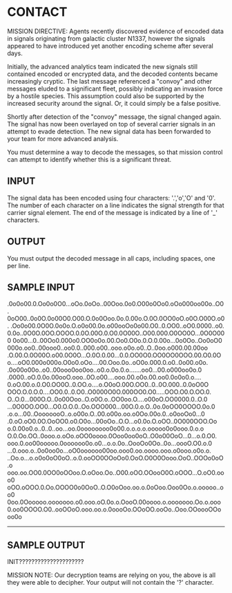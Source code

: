 <!-- RATING: HARD -->
<!-- NAME:  CONTACT -->
<!-- GENERATOR: generate.pl -->
# CONTACT
 
MISSION DIRECTIVE: Agents recently discovered evidence of encoded data in signals originating from galactic cluster N1337, however the signals appeared to have introduced yet another encoding scheme after several days. 

Initially, the advanced analytics team indicated the new signals still contained encoded or encrypted data, and the decoded contents became increasingly cryptic. The last message referenced a "convoy" and other messages eluded to a significant fleet, possibly indicating an invasion force by a hostile species. This assumption could also be supported by the increased security around the signal. Or, it could simply be a false positive. 

Shortly after detection of the "convoy" message, the signal changed again. The signal has now been overlayed on top of several carrier signals in an attempt to evade detection. The new signal data has been forwarded to your team for more advanced analysis. 

You must determine a way to decode the messages, so that mission control can attempt to identify whether this is a significant threat.

## INPUT
The signal data has been encoded using four characters: '.','o','O' and '0'. The number of each character on a line indicates the signal strength for that carrier signal element. The end of the message is indicated by a line of '_' characters.

## OUTPUT
You must output the decoded message in all caps, including spaces, one per line.

## SAMPLE INPUT
.0o0o00.0.Oo0o0O0...oOo.0oOo..00Ooo.0o0.O00o0Oo0.oOo000oo00o..O0.
0oO00..0o0O.0o00O0.O00.O.0o0Ooo.0o.0.00o.O.0O.0OO0oO.o0O.O00O.o0.
.Oo0o00.0O0O.0o0o.O.o0o00.0o.o00ooOo0o00.O0..0.OO0..oO0.0000..o0.
0.0o..0O0O.0OO.OOOO.0.0O.00O.0.O0.0O00O..O00.000.O0OO0O...0O0O000
0o00...0..00Oo0.000o0.OO0o0o.00.Oo0.O0o.0.O.0.00o...0o0Oo..Oo0oO0
000o.oo0..00ooo0..oo0.0..000.o00..ooo.o0o.o0..O..0oo.o000.00.00oo
.O.00.O.0O00O.o00.0O0O...O.0O.0.00...0.0.OO0O0.OO0OO0OOO.00.O0.0O
o....oO0.000o000o.O0o0.oOo....00.Ooo.0o..oO0o.000.0.o0..0o00.o0o.
.0o00o00o..o0..00ooo0oo0oo..o0.o.0o.0.o.......oo0...00.o000oo0o.0
.0000..oO.0.0o.00ooO.ooo..0O.o00....ooo.00.o0o.00.oo0.0o0o0.o....
0.oO.00.o.0.O0.OO0O..0.OO.o....o.O0oO.00O.OO0..0..0O.000..0.0oO0O
OOO.O.0.O.0....OO0.0..0.O0..O0000O0O.000OO0.O0.....OOO.O0.O.OO.0.
O..O.0...000O.O..0o00Ooo..O.o0O.o..OO0oo.O....o00oO.OO0000.0..O.0
...0O0OO.OO0...O0.O.O.0..Oo.OOO000...00O.0.o.O..0o.0oOO0OOOO.0o.0
.o.o...00..OooooooO..o.o00o.O..00.o00o.oo.o0Oo.00o.0..o0ooOo0...0
.0.oO.oO0.0O.OoOO0.o0.O0o...00oOo..O.O...o0.0o.O.oOO..0O000OOO.Oo
o.0.00o0.o..0..0..oo...oo.0oooooooo0o00.o.o.o.o.ooooo0o0ooo.0.o.o
O.0.Oo.OO..0ooo.o.oOo.oOO0oooo.0Ooo0oo0oO..O0o00OoO...0...o.0.O0.
ooo.0.oo00ooooo.0oooooo0o.o0...o.o.0o..OooOo0Oo..0o...oooO.O0.o.0
...0.ooo.o..0o0oo0o...oO0oooooo00oo.ooo0.oo.oooo.ooo.o0ooo.o0o.o.
..Oo.o...o.o0o0oO0oO..o.0.ooOO0OOoOo0.OoO.O0O0Oooo.OoO..OOOo0oO.o
ooo.oo.OO0.0OO0oOOoo.O.oOoo.Oo..O00.oOO.OOooO0O.oOOO...O.oO0.ooo0
oOO.oOOO.0.Oo.OOOO0o0OoO..O.O0oOoo.oo.o.0oOoo.Ooo0Oo.o.ooooo..oo0
0oo.0Oooooo.ooooooo.o0.ooo.oO.0o.o.OooO.00oooo.o.ooooooo.Oo.o.ooo
0.oo0OOOO.O0..ooOOoO.ooo.oo.o.0oooOo.OOoOO.ooOo..Ooo.OOoooOOooo0o
_______________________________________________________________

## SAMPLE OUTPUT
INIT?????????????????????

MISSION NOTE: Our decryption teams are relying on you, the above is all they were able to decipher. Your output will not contain the '?' character.
